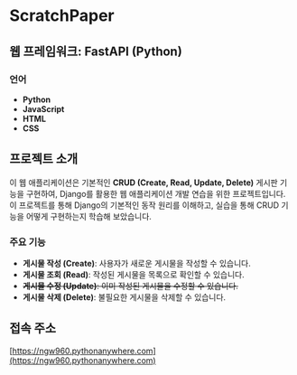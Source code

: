 # ScratchPaper

## 웹 프레임워크: FastAPI (Python)

### 언어 ###
- **Python**
- **JavaScript**
- **HTML**
- **CSS**

## 프로젝트 소개

이 웹 애플리케이션은 기본적인 **CRUD (Create, Read, Update, Delete)** 게시판 기능을 구현하여, Django를 활용한 웹 애플리케이션 개발 연습을 위한 프로젝트입니다. 
이 프로젝트를 통해 Django의 기본적인 동작 원리를 이해하고, 실습을 통해 CRUD 기능을 어떻게 구현하는지 학습해 보았습니다.

### 주요 기능

- **게시물 작성 (Create)**: 사용자가 새로운 게시물을 작성할 수 있습니다.
- **게시물 조회 (Read)**: 작성된 게시물을 목록으로 확인할 수 있습니다.
- ~~**게시물 수정 (Update)**: 이미 작성된 게시물을 수정할 수 있습니다.~~
- **게시물 삭제 (Delete)**: 불필요한 게시물을 삭제할 수 있습니다.

## 접속 주소

[https://ngw960.pythonanywhere.com](https://ngw960.pythonanywhere.com)
